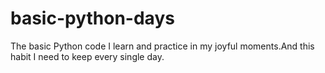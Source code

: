 # basic-python-days
The basic Python code I learn and practice in my joyful moments.And this habit I need to keep every single day.
